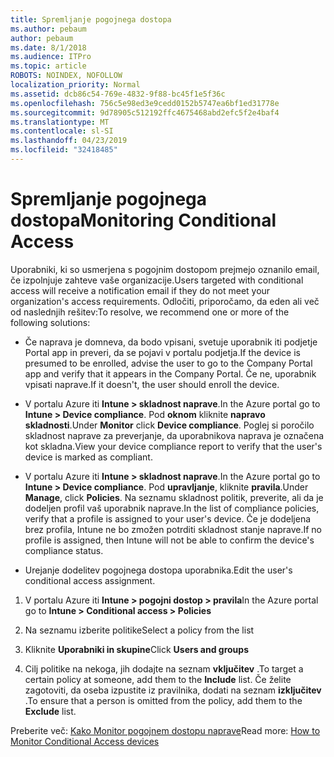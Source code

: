 ```yaml
---
title: Spremljanje pogojnega dostopa
ms.author: pebaum
author: pebaum
ms.date: 8/1/2018
ms.audience: ITPro
ms.topic: article
ROBOTS: NOINDEX, NOFOLLOW
localization_priority: Normal
ms.assetid: dcb86c54-769e-4832-9f88-bc45f1e5f36c
ms.openlocfilehash: 756c5e98ed3e9cedd0152b5747ea6bf1ed31778e
ms.sourcegitcommit: 9d78905c512192ffc4675468abd2efc5f2e4baf4
ms.translationtype: MT
ms.contentlocale: sl-SI
ms.lasthandoff: 04/23/2019
ms.locfileid: "32418485"
---
```

# <a name="monitoring-conditional-access"></a><span data-ttu-id="dbce5-102">Spremljanje pogojnega dostopa</span><span class="sxs-lookup"><span data-stu-id="dbce5-102">Monitoring Conditional Access</span></span>

<span data-ttu-id="dbce5-103">Uporabniki, ki so usmerjena s pogojnim dostopom prejmejo oznanilo email, če izpolnjuje zahteve vaše organizacije.</span><span class="sxs-lookup"><span data-stu-id="dbce5-103">Users targeted with conditional access will receive a notification email if they do not meet your organization's access requirements.</span></span> <span data-ttu-id="dbce5-104">Odločiti, priporočamo, da eden ali več od naslednjih rešitev:</span><span class="sxs-lookup"><span data-stu-id="dbce5-104">To resolve, we recommend one or more of the following solutions:</span></span>
  
- <span data-ttu-id="dbce5-105">Če naprava je domneva, da bodo vpisani, svetuje uporabnik iti podjetje Portal app in preveri, da se pojavi v portalu podjetja.</span><span class="sxs-lookup"><span data-stu-id="dbce5-105">If the device is presumed to be enrolled, advise the user to go to the Company Portal app and verify that it appears in the Company Portal.</span></span> <span data-ttu-id="dbce5-106">Če ne, uporabnik vpisati naprave.</span><span class="sxs-lookup"><span data-stu-id="dbce5-106">If it doesn't, the user should enroll the device.</span></span>
    
- <span data-ttu-id="dbce5-107">V portalu Azure iti **Intune \> skladnost naprave**.</span><span class="sxs-lookup"><span data-stu-id="dbce5-107">In the Azure portal go to **Intune \> Device compliance**.</span></span> <span data-ttu-id="dbce5-108">Pod **oknom** kliknite **napravo skladnosti**.</span><span class="sxs-lookup"><span data-stu-id="dbce5-108">Under **Monitor** click **Device compliance**.</span></span> <span data-ttu-id="dbce5-109">Poglej si poročilo skladnost naprave za preverjanje, da uporabnikova naprava je označena kot skladna.</span><span class="sxs-lookup"><span data-stu-id="dbce5-109">View your device compliance report to verify that the user's device is marked as compliant.</span></span> 
    
- <span data-ttu-id="dbce5-110">V portalu Azure iti **Intune \> skladnost naprave**.</span><span class="sxs-lookup"><span data-stu-id="dbce5-110">In the Azure portal go to **Intune \> Device compliance**.</span></span> <span data-ttu-id="dbce5-111">Pod **upravljanje**, kliknite **pravila**.</span><span class="sxs-lookup"><span data-stu-id="dbce5-111">Under **Manage**, click **Policies**.</span></span> <span data-ttu-id="dbce5-112">Na seznamu skladnost politik, preverite, ali da je dodeljen profil vaš uporabnik naprave.</span><span class="sxs-lookup"><span data-stu-id="dbce5-112">In the list of compliance policies, verify that a profile is assigned to your user's device.</span></span> <span data-ttu-id="dbce5-113">Če je dodeljena brez profila, Intune ne bo zmožen potrditi skladnost stanje naprave.</span><span class="sxs-lookup"><span data-stu-id="dbce5-113">If no profile is assigned, then Intune will not be able to confirm the device's compliance status.</span></span> 
    
- <span data-ttu-id="dbce5-114">Urejanje dodelitev pogojnega dostopa uporabnika.</span><span class="sxs-lookup"><span data-stu-id="dbce5-114">Edit the user's conditional access assignment.</span></span>
    
1. <span data-ttu-id="dbce5-115">V portalu Azure iti **Intune \> pogojni dostop \> pravila**</span><span class="sxs-lookup"><span data-stu-id="dbce5-115">In the Azure portal go to **Intune \> Conditional access \> Policies**</span></span>
    
2. <span data-ttu-id="dbce5-116">Na seznamu izberite politike</span><span class="sxs-lookup"><span data-stu-id="dbce5-116">Select a policy from the list</span></span>
    
3. <span data-ttu-id="dbce5-117">Kliknite **Uporabniki in skupine**</span><span class="sxs-lookup"><span data-stu-id="dbce5-117">Click **Users and groups**</span></span>
    
4. <span data-ttu-id="dbce5-118">Cilj politike na nekoga, jih dodajte na seznam **vključitev** .</span><span class="sxs-lookup"><span data-stu-id="dbce5-118">To target a certain policy at someone, add them to the **Include** list.</span></span> <span data-ttu-id="dbce5-119">Če želite zagotoviti, da oseba izpustite iz pravilnika, dodati na seznam **izključitev** .</span><span class="sxs-lookup"><span data-stu-id="dbce5-119">To ensure that a person is omitted from the policy, add them to the **Exclude** list.</span></span> 
    
<span data-ttu-id="dbce5-120">Preberite več: [Kako Monitor pogojnem dostopu naprave](https://docs.microsoft.com/intune/conditional-access-exchange-monitor)</span><span class="sxs-lookup"><span data-stu-id="dbce5-120">Read more: [How to Monitor Conditional Access devices](https://docs.microsoft.com/intune/conditional-access-exchange-monitor)</span></span>
  

